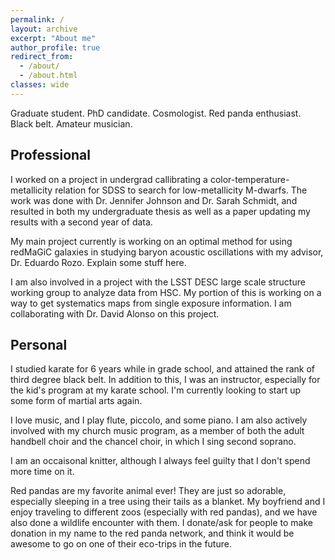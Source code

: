 ```yaml
---
permalink: /
layout: archive
excerpt: "About me"
author_profile: true
redirect_from: 
  - /about/
  - /about.html
classes: wide
---
```

Graduate student. PhD candidate. Cosmologist. Red panda enthusiast. Black belt. Amateur musician.

## Professional

I worked on a project in undergrad callibrating a color-temperature-metallicity relation for SDSS to search for low-metallicity M-dwarfs. The work was done with Dr. Jennifer Johnson and Dr. Sarah Schmidt, and resulted in both my undergraduate thesis as well as a paper updating my results with a second year of data.

My main project currently is working on an optimal method for using redMaGiC galaxies in studying baryon acoustic oscillations with my advisor, Dr. Eduardo Rozo. Explain some stuff here.

I am also involved in a project with the LSST DESC large scale structure working group to analyze data from HSC. My portion of this is working on a way to get systematics maps from single exposure information. I am collaborating with Dr. David Alonso on this project.


## Personal
I studied karate for 6 years while in grade school, and attained the rank of third degree black belt. In addition to this, I was an instructor, especially for the kid's program at my karate school. I'm currently looking to start up some form of martial arts again.

I love music, and I play flute, piccolo, and some piano. I am also actively involved with my church music program, as a member of both the adult handbell choir and the chancel choir, in which I sing second soprano.

I am an occaisonal knitter, although I always feel guilty that I don't spend more time on it.

Red pandas are my favorite animal ever! They are just so adorable, especially sleeping in a tree using their tails as a blanket. My boyfriend and I enjoy traveling to different zoos (especially with red pandas), and we have also done a wildlife encounter with them. I donate/ask for people to make donation in my name to the red panda network, and think it would be awesome to go on one of their eco-trips in the future.
